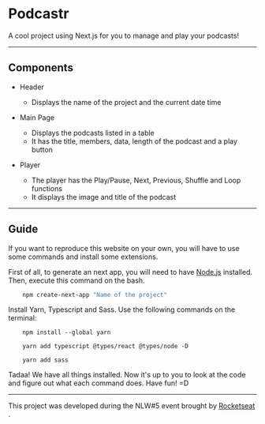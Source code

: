 # Podcastr

A cool project using Next.js for you to manage and play your podcasts!


---

## Components

* Header
    * Displays the name of the project and the current date time

* Main Page
    * Displays the podcasts listed in a table
    * It has the title, members, data, length of the podcast and a play button

* Player
    * The player has the Play/Pause, Next, Previous, Shuffle and Loop functions
    * It displays the image and title of the podcast

---

## Guide

If you want to reproduce this website on your own, you will have to use some commands and install some extensions.

First of all, to generate an next app, you will need to have [Node.js](https://nodejs.org/en/ "Node.js") installed. Then, execute this command on the bash.

```bash
    npm create-next-app "Name of the project"
```

Install Yarn, Typescript and Sass. Use the following commands on the terminal:

```terminal
    npm install --global yarn

    yarn add typescript @types/react @types/node -D

    yarn add sass

```

Tadaa! We have all things installed. Now it's up to you to look at the code and figure out what each command does. Have fun! =D

---

This project was developed during the NLW#5 event brought by [Rocketseat](https://rocketseat.com.br/ "Rocketseat") .
